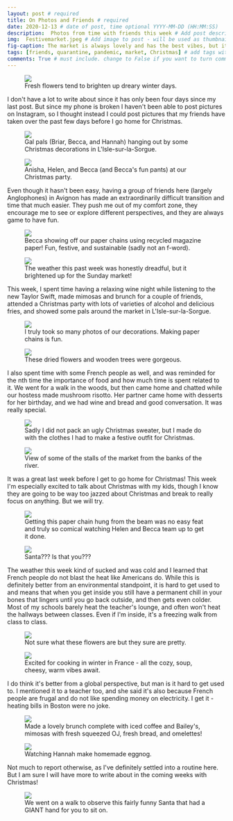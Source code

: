 ```yaml
---
layout: post # required
title: On Photos and Friends # required
date: 2020-12-13 # date of post, time optional YYYY-MM-DD (HH:MM:SS)
description:  Photos from time with friends this week # Add post description for homepage - required
img:  Festivemarket.jpeg # Add image to post - will be used as thumbnail on home and cover image for post (optional) MUST BE IN /img FOLDER.
fig-caption: The market is always lovely and has the best vibes, but it is especially festive right now. # caption for img (optional)
tags: [friends, quarantine, pandemic, market, Christmas] # add tags within brackets separated by a commma (optional)
comments: True # must include. change to False if you want to turn comments off for a post
---
```


<figure class="post-img block">
  <a href="/assets/img/posts/2020-12-13/Fresh flowers.jpeg">
    <img src="/assets/img/posts/2020-12-13/Fresh flowers.jpeg">
  </a>
  <figcaption>Fresh flowers tend to brighten up dreary winter days.</figcaption>
</figure>

I don't have a lot to write about since it has only been four days since my last post. But since my phone is broken I haven't been able to post pictures on Instagram, so I thought instead I could post pictures that my friends have taken over the past few days before I go home for Christmas.

<figure class="post-img block">
  <a href="/assets/img/posts/2020-12-13/Amigas in LIsle.jpeg">
    <img src="/assets/img/posts/2020-12-13/Amigas in LIsle.jpeg">
  </a>
  <figcaption>Gal pals (Briar, Becca, and Hannah) hanging out by some Christmas decorations in L'Isle-sur-la-Sorgue.</figcaption>
</figure>

<figure class="post-img left-inline">
  <a href="/assets/img/posts/2020-12-13/Amigas.jpg">
    <img src="/assets/img/posts/2020-12-13/Amigas.jpg">
  </a>
  <figcaption>Anisha, Helen, and Becca (and Becca's fun pants) at our Christmas party.</figcaption>
</figure>

Even though it hasn't been easy, having a group of friends here (largely Anglophones) in Avignon has made an extraordinarily difficult transition and time that much easier. They push me out of my comfort zone, they encourage me to see or explore different perspectives, and they are always game to have fun.

<figure class="post-img block">
  <a href="/assets/img/posts/2020-12-13/Becca and lights.jpg">
    <img src="/assets/img/posts/2020-12-13/Becca and lights.jpg">
  </a>
  <figcaption>Becca showing off our paper chains using recycled magazine paper! Fun, festive, and sustainable (sadly not an f-word).</figcaption>
</figure>

<figure class="post-img right-inline">
  <a href="/assets/img/posts/2020-12-13/Bluebird day.jpeg">
    <img src="/assets/img/posts/2020-12-13/Bluebird day.jpeg">
  </a>
  <figcaption>The weather this past week was honestly dreadful, but it brightened up for the Sunday market!</figcaption>
</figure>

This week, I spent time having a relaxing wine night while listening to the new Taylor Swift, made mimosas and brunch for a couple of friends, attended a Christmas party with lots of varieties of alcohol and delicious fries, and showed some pals around the market in L'Isle-sur-la-Sorgue.

<figure class="post-img block">
  <a href="/assets/img/posts/2020-12-13/Decorations.jpg">
    <img src="/assets/img/posts/2020-12-13/Decorations.jpg">
  </a>
  <figcaption>I truly took so many photos of our decorations. Making paper chains is fun.</figcaption>
</figure>

<figure class="post-img left-inline">
  <a href="/assets/img/posts/2020-12-13/Dried flowers.jpeg">
    <img src="/assets/img/posts/2020-12-13/Dried flowers.jpeg">
  </a>
  <figcaption>These dried flowers and wooden trees were gorgeous.</figcaption>
</figure>

I also spent time with some French people as well, and was reminded for the nth time the importance of food and how much time is spent related to it. We went for a walk in the woods, but then came home and chatted while our hostess made mushroom risotto. Her partner came home with desserts for her birthday, and we had wine and bread and good conversation. It was really special.

<figure class="post-img block">
  <a href="/assets/img/posts/2020-12-13/Festive outfit.jpg">
    <img src="/assets/img/posts/2020-12-13/Festive outfit.jpg">
  </a>
  <figcaption>Sadly I did not pack an ugly Christmas sweater, but I made do with the clothes I had to make a festive outfit for Christmas.</figcaption>
</figure>

<figure class="post-img right-inline">
  <a href="/assets/img/posts/2020-12-13/Market scenes.jpeg">
    <img src="/assets/img/posts/2020-12-13/Market scenes.jpeg">
  </a>
  <figcaption>View of some of the stalls of the market from the banks of the river.</figcaption>
</figure>

It was a great last week before I get to go home for Christmas! This week I'm especially excited to talk about Christmas with my kids, though I know they are going to be way too jazzed about Christmas and break to really focus on anything. But we will try.

<figure class="post-img block">
  <a href="/assets/img/posts/2020-12-13/Recycled paper chains.jpg">
    <img src="/assets/img/posts/2020-12-13/Recyled paper chains.jpg">
  </a>
  <figcaption>Getting this paper chain hung from the beam was no easy feat and truly so comical watching Helen and Becca team up to get it done.</figcaption>
</figure>

<figure class="post-img left-inline">
  <a href="/assets/img/posts/2020-12-13/Santa.jpeg">
    <img src="/assets/img/posts/2020-12-13/Santa.jpeg">
  </a>
  <figcaption>Santa??? Is that you???</figcaption>
</figure>

The weather this week kind of sucked and was cold and I learned that French people do not blast the heat like Americans do. While this is definitely better from an environmental standpoint, it is hard to get used to and means that when you get inside you still have a permanent chill in your bones that lingers until you go back outside, and then gets even colder. Most of my schools barely heat the teacher's lounge, and often won't heat the hallways between classes. Even if I'm inside, it's a freezing walk from class to class.

<figure class="post-img block">
  <a href="/assets/img/posts/2020-12-13/Splash of yellow.jpeg">
    <img src="/assets/img/posts/2020-12-13/Splash of yellow.jpeg">
  </a>
  <figcaption>Not sure what these flowers are but they sure are pretty.</figcaption>
</figure>

<figure class="post-img right-inline">
  <a href="/assets/img/posts/2020-12-13/Winter veggies.jpeg">
    <img src="/assets/img/posts/2020-12-13/Winter veggies.jpeg">
  </a>
  <figcaption>Excited for cooking in winter in France - all the cozy, soup, cheesy, warm vibes await.</figcaption>
</figure>

I do think it's better from a global perspective, but man is it hard to get used to. I mentioned it to a teacher too, and she said it's also because French people are frugal and do not like spending money on electricity. I get it - heating bills in Boston were no joke.

<figure class="post-img block">
  <a href="/assets/img/posts/2020-12-13/Brunch amigas.jpg">
    <img src="/assets/img/posts/2020-12-13/Brunch amigas.jpg">
  </a>
  <figcaption>Made a lovely brunch complete with iced coffee and Bailey's, mimosas with fresh squeezed OJ, fresh bread, and omelettes!</figcaption>
</figure>

<figure class="post-img right-inline">
  <a href="/assets/img/posts/2020-12-13/Eggnog making.jpeg">
    <img src="/assets/img/posts/2020-12-13/Eggnog making.jpeg">
  </a>
  <figcaption>Watching Hannah make homemade eggnog.</figcaption>
</figure>

Not much to report otherwise, as I've definitely settled into a routine here. But I am sure I will have more to write about in the coming weeks with Christmas!

<figure class="post-img block">
  <a href="/assets/img/posts/2020-12-13/Santa friends.jpeg">
    <img src="/assets/img/posts/2020-12-13/Santa friends.jpeg">
  </a>
  <figcaption>We went on a walk to observe this fairly funny Santa that had a GIANT hand for you to sit on.</figcaption>
</figure>

